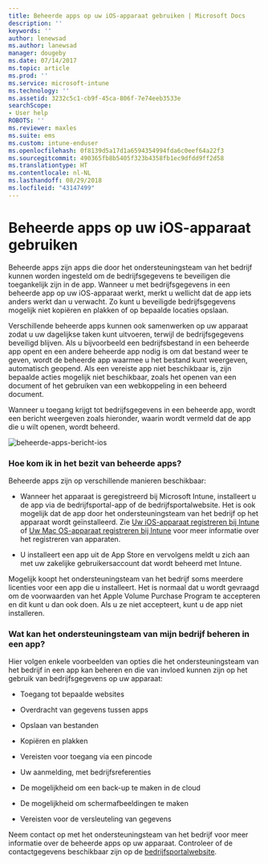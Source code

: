 ```yaml
---
title: Beheerde apps op uw iOS-apparaat gebruiken | Microsoft Docs
description: ''
keywords: ''
author: lenewsad
ms.author: lanewsad
manager: dougeby
ms.date: 07/14/2017
ms.topic: article
ms.prod: ''
ms.service: microsoft-intune
ms.technology: ''
ms.assetid: 3232c5c1-cb9f-45ca-806f-7e74eeb3533e
searchScope:
- User help
ROBOTS: ''
ms.reviewer: maxles
ms.suite: ems
ms.custom: intune-enduser
ms.openlocfilehash: 0f8139d5a17d1a6594354994fda6c0eef64a22f3
ms.sourcegitcommit: 490365fb8b5405f323b4358fb1ec9dfdd9ff2d58
ms.translationtype: HT
ms.contentlocale: nl-NL
ms.lasthandoff: 08/29/2018
ms.locfileid: "43147499"
---
```

# <a name="use-managed-apps-on-your-ios-device"></a>Beheerde apps op uw iOS-apparaat gebruiken

Beheerde apps zijn apps die door het ondersteuningsteam van het bedrijf kunnen worden ingesteld om de bedrijfsgegevens te beveiligen die toegankelijk zijn in de app. Wanneer u met bedrijfsgegevens in een beheerde app op uw iOS-apparaat werkt, merkt u wellicht dat de app iets anders werkt dan u verwacht. Zo kunt u beveiligde bedrijfsgegevens mogelijk niet kopiëren en plakken of op bepaalde locaties opslaan.

Verschillende beheerde apps kunnen ook samenwerken op uw apparaat zodat u uw dagelijkse taken kunt uitvoeren, terwijl de bedrijfsgegevens beveiligd blijven. Als u bijvoorbeeld een bedrijfsbestand in een beheerde app opent en een andere beheerde app nodig is om dat bestand weer te geven, wordt de beheerde app waarmee u het bestand kunt weergeven, automatisch geopend. Als een vereiste app niet beschikbaar is, zijn bepaalde acties mogelijk niet beschikbaar, zoals het openen van een document of het gebruiken van een webkoppeling in een beheerd document.

Wanneer u toegang krijgt tot bedrijfsgegevens in een beheerde app, wordt een bericht weergeven zoals hieronder, waarin wordt vermeld dat de app die u wilt openen, wordt beheerd.

![beheerde-apps-bericht-ios](./media/managed-apps-message.png)

### <a name="how-do-i-get-managed-apps"></a>Hoe kom ik in het bezit van beheerde apps?
Beheerde apps zijn op verschillende manieren beschikbaar:

-   Wanneer het apparaat is geregistreerd bij Microsoft Intune, installeert u de app via de bedrijfsportal-app of de bedrijfsportalwebsite. Het is ook mogelijk dat de app door het ondersteuningsteam van het bedrijf op het apparaat wordt geïnstalleerd. Zie [Uw iOS-apparaat registreren bij Intune](enroll-your-device-in-intune-ios.md) of [Uw Mac OS-apparaat registreren bij Intune](enroll-your-device-in-intune-macos.md) voor meer informatie over het registreren van apparaten.

-   U installeert een app uit de App Store en vervolgens meldt u zich aan met uw zakelijke gebruikersaccount dat wordt beheerd met Intune.

Mogelijk koopt het ondersteuningsteam van het bedrijf soms meerdere licenties voor een app die u installeert. Het is normaal dat u wordt gevraagd om de voorwaarden van het Apple Volume Purchase Program te accepteren en dit kunt u dan ook doen. Als u ze niet accepteert, kunt u de app niet installeren.

### <a name="what-can-my-company-support-manage-in-an-app"></a>Wat kan het ondersteuningsteam van mijn bedrijf beheren in een app?
Hier volgen enkele voorbeelden van opties die het ondersteuningsteam van het bedrijf in een app kan beheren en die van invloed kunnen zijn op het gebruik van bedrijfsgegevens op uw apparaat:

-   Toegang tot bepaalde websites

-   Overdracht van gegevens tussen apps

-   Opslaan van bestanden

-   Kopiëren en plakken

-   Vereisten voor toegang via een pincode

-   Uw aanmelding, met bedrijfsreferenties

-   De mogelijkheid om een back-up te maken in de cloud

-   De mogelijkheid om schermafbeeldingen te maken

-   Vereisten voor de versleuteling van gegevens

Neem contact op met het ondersteuningsteam van het bedrijf voor meer informatie over de beheerde apps op uw apparaat. Controleer of de contactgegevens beschikbaar zijn op de [bedrijfsportalwebsite](https://go.microsoft.com/fwlink/?linkid=2010980).

